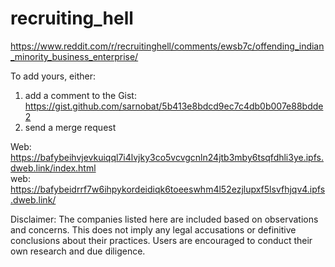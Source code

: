 # recruiting_hell

https://www.reddit.com/r/recruitinghell/comments/ewsb7c/offending_indian_minority_business_enterprise/

To add yours, either:

1) add a comment to the Gist: https://gist.github.com/sarnobat/5b413e8bdcd9ec7c4db0b007e88bdde2
2) send a merge request

Web: https://bafybeihvjevkuiqql7i4lvjky3co5vcvgcnln24jtb3mby6tsqfdhli3ye.ipfs.dweb.link/index.html      
web: https://bafybeidrrf7w6ihpykordeidiqk6toeeswhm4l52ezjlupxf5lsvfhjqv4.ipfs.dweb.link/

Disclaimer: The companies listed here are included based on observations and concerns. This does not imply any legal accusations or definitive conclusions about their practices. Users are encouraged to conduct their own research and due diligence.

